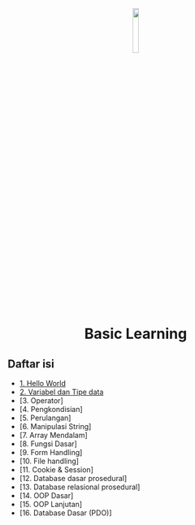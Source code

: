 <p align="center">
  <img width="15%" src="./../assets/images/phplogo.png" />
  <h1 align="center">Basic Learning</h1>
</p>

## Daftar isi

- [1. Hello World](https://github.com/bellshade/PHP/tree/main/basics/1_hello_world)
- [2. Variabel dan Tipe data](https://github.com/bellshade/PHP/tree/main/basics/2_variable_datatype)
- [3. Operator]
- [4. Pengkondisian]
- [5. Perulangan]
- [6. Manipulasi String]
- [7. Array Mendalam]
- [8. Fungsi Dasar]
- [9. Form Handling]
- [10. File handling]
- [11. Cookie & Session]
- [12. Database dasar prosedural]
- [13. Database relasional prosedural]
- [14. OOP Dasar]
- [15. OOP Lanjutan]
- [16. Database Dasar (PDO)]
